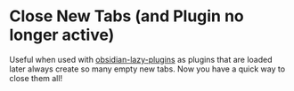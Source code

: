 # Close New Tabs (and Plugin no longer active)
Useful when used with [obsidian-lazy-plugins](https://github.com/alangrainger/obsidian-lazy-plugins) as plugins that are loaded later always create so many empty new tabs. Now you have a quick way to close them all!